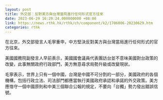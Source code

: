 ```yaml
---
layout: post
title: 外交部：反對美方與台灣當局進行任何形式官方往來
date: 2023-06-29 16:29:24.000000000 +08:00
link: https://news.rthk.hk/rthk/ch/component/k2/1706806-20230629.htm
categories: rthk
---
```


在北京，外交部發言人毛寧重申，中方堅決反對美方與台灣當局進行任何形式的官方往來。

美國國務院副發言人早前表示，美國國會議員代表團訪台並不意味美國對台政策的改變，此事無關政府行政部門，美方無意尋求局勢升級或改變現狀。

毛寧表示，世界上只有一個中國，台灣是中國不可分割的一部分，美國政府的各個機構，包括行政立法、司法部門都應當執行美國政府承認和承諾的外交政策。美方應恪守一個中國原則和中美三個聯合公報的規定，不要向「台獨」勢力發出錯誤信號。
